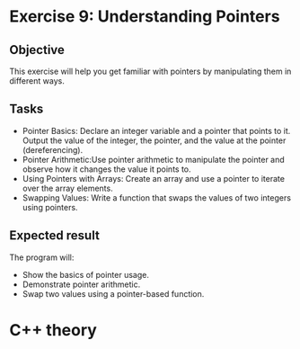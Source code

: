 # Exercise 9: Understanding Pointers
## Objective
This exercise will help you get familiar with pointers by manipulating them in different ways.

## Tasks

- Pointer Basics: Declare an integer variable and a pointer that points to it. Output the value of the integer, the pointer, and the value at the pointer (dereferencing).
- Pointer Arithmetic:Use pointer arithmetic to manipulate the pointer and observe how it changes the value it points to.
- Using Pointers with Arrays: Create an array and use a pointer to iterate over the array elements.
- Swapping Values: Write a function that swaps the values of two integers using pointers.


## Expected result
The program will:
 - Show the basics of pointer usage.
 - Demonstrate pointer arithmetic.
 - Swap two values using a pointer-based function.

 # C++ theory